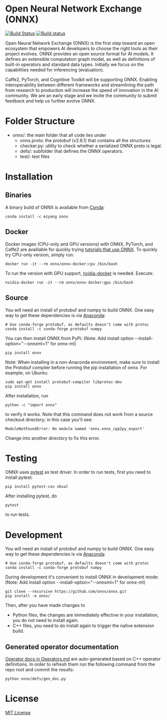 Open Neural Network Exchange (ONNX)
========
[![Build Status](https://travis-ci.org/onnx/onnx.svg?branch=master)](https://travis-ci.org/onnx/onnx)
[![Build status](https://ci.appveyor.com/api/projects/status/lm50cevk2hmrll98?svg=true)](https://ci.appveyor.com/project/onnx/onnx)

Open Neural Network Exchange (ONNX) is the first step toward an open ecosystem that empowers AI developers
to choose the right tools as their project evolves. ONNX provides an open source format for AI models. 
It defines an extensible computation graph model, as well as definitions of built-in operators and standard 
data types. Initially we focus on the capabilities needed for inferencing (evaluation).

Caffe2, PyTorch, and Cognitive Toolkit will be supporting ONNX. Enabling interoperability between different 
frameworks and streamlining the path from research to production will increase the speed of innovation in 
the AI community. We are an early stage and we invite the community to submit feedback and help us further 
evolve ONNX.


# Folder Structure

- onnx/: the main folder that all code lies under
  - onnx.proto: the protobuf (v2.6.1) that contains all the structures
  - checker.py: utility to check whether a serialized ONNX proto is legal.
  - defs/: subfolder that defines the ONNX operators.
  - test/: test files

# Installation

## Binaries

A binary build of ONNX is available from [Conda](https://conda.io):

```
conda install -c ezyang onnx
```

## Docker

Docker images (CPU-only and GPU versions) with ONNX, PyTorch, and Caffe2 are availiable for quickly trying [tutorials that use ONNX](http://pytorch.org/tutorials/advanced/super_resolution_with_caffe2.html). To quickly try CPU-only version, simply run:

```
docker run -it --rm onnx/onnx-docker:cpu /bin/bash
```

To run the version with GPU support, [nvidia-docker](https://github.com/NVIDIA/nvidia-docker) is needed. Execute:
```
nvidia-docker run -it --rm onnx/onnx-docker:gpu /bin/bash
```

## Source

You will need an install of protobuf and numpy to build ONNX.  One easy
way to get these dependencies is via
[Anaconda](https://www.anaconda.com/download/):

```
# Use conda-forge protobuf, as defaults doesn't come with protoc
conda install -c conda-forge protobuf numpy
```

You can then install ONNX from PyPi: (Note: Add install option --install-option="--onnxml=1" for onnx-ml)

```
pip install onnx
```

Note: When installing in a non-Anaconda environment, make sure to install the Protobuf compiler before running the pip installation of onnx. For example, on Ubuntu:

```
sudo apt-get install protobuf-compiler libprotoc-dev
pip install onnx
```

After installation, run

```
python -c "import onnx"
```

to verify it works.  Note that this command does not work from
a source checkout directory; in this case you'll see:

```
ModuleNotFoundError: No module named 'onnx.onnx_cpp2py_export'
```

Change into another directory to fix this error.

# Testing

ONNX uses [pytest](https://docs.pytest.org) as test driver. In order to run tests, first you need to install pytest:

```
pip install pytest-cov nbval
```

After installing pytest, do

```
pytest
```

to run tests.

# Development

You will need an install of protobuf and numpy to build ONNX.  One easy
way to get these dependencies is via
[Anaconda](https://www.anaconda.com/download/):

```
# Use conda-forge protobuf, as defaults doesn't come with protoc
conda install -c conda-forge protobuf numpy
```

During development it's convenient to install ONNX in development mode:(Note: Add install option --install-option="--onnxml=1" for onnx-ml)

```
git clone --recursive https://github.com/onnx/onnx.git
pip install -e onnx/
```
Then, after you have made changes to

- Python files, the changes are immediately effective in your installation, you do not need to install again.
- C++ files, you need to do install again to trigger the native extension build.

## Generated operator documentation

[Operator docs in Operators.md](docs/Operators.md) are auto-generated based on C++ operator definitions. In order to refresh them run the following command from the repo root and commit the results:

```
python onnx/defs/gen_doc.py
```



# License

[MIT License](LICENSE)
